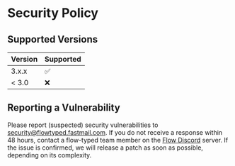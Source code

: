 # Security Policy

## Supported Versions

| Version | Supported          |
| ------- | ------------------ |
| 3.x.x   | :white_check_mark: |
| < 3.0   | :x:                |

## Reporting a Vulnerability

Please report (suspected) security vulnerabilities to [security@flowtyped.fastmail.com](mailto:security@flowtyped.fastmail.com).
If you do not receive a response within 48 hours, contact a flow-typed team member on the
[Flow Discord](https://discord.gg/e6p4b2q3eD) server. If the issue is confirmed, we will release a 
patch as soon as possible, depending on its complexity.
